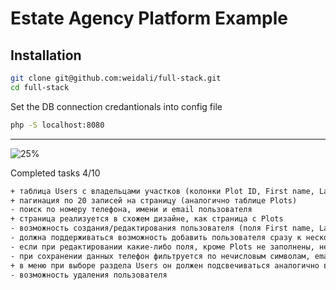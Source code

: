 # Estate Agency Platform Example

## Installation
```bash
git clone git@github.com:weidali/full-stack.git
cd full-stack
```

Set the DB connection credantionals into config file
```bash
php -S localhost:8080
```

<hr>

![25%](https://progress-bar.dev/25/?title=progress)

Completed tasks 4/10
```txt
+ таблица Users с владельцами участков (колонки Plot ID, First name, Last Name, Phone, Email, Last login)
+ пагинация по 20 записей на страницу (аналогично таблице Plots)
- поиск по номеру телефона, имени и email пользователя
+ страница реализуется в схожем дизайне, как страница с Plots
- возможность создания/редактирования пользователя (поля First name, Last name, Phone, Email, Plots)
- должна поддерживаться возможность добавить пользователя сразу к нескольким участкам (через запятую в поле Plots)
- если при редактировании какие-либо поля, кроме Plots не заполнены, не давать сохранить данные
- при сохранении данных телефон фильтруется по нечисловым символам, email переводится в lower case
+ в меню при выборе раздела Users он должен подсвечиваться аналогично выбору Plots
- возможность удаления пользователя
```
